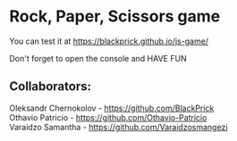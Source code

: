 # Rock, Paper, Scissors game

You can test it at https://blackprick.github.io/js-game/

Don't forget to open the console and HAVE FUN

## Collaborators:
Oleksandr Chernokolov - https://github.com/BlackPrick <br>
Othavio Patricio - https://github.com/Othavio-Patricio <br>
Varaidzo Samantha - https://github.com/Varaidzosmangezi
